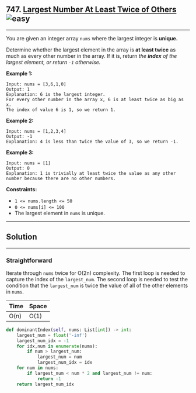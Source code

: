 ## 747. [Largest Number At Least Twice of Others](https://leetcode.com/problems/largest-number-at-least-twice-of-others/) ![easy](https://img.shields.io/static/v1?label=&message=Easy&color=green)
---
You are given an integer array ```nums``` where the largest integer is **unique.**

Determine whether the largest element in the array is **at least twice** as much as every other number in the array. If it is, return *the **index** of the largest element, or return ```-1``` otherwise.*

**Example 1:**
```
Input: nums = [3,6,1,0]
Output: 1
Explanation: 6 is the largest integer.
For every other number in the array x, 6 is at least twice as big as x.
The index of value 6 is 1, so we return 1.
```
**Example 2:**
```
Input: nums = [1,2,3,4]
Output: -1
Explanation: 4 is less than twice the value of 3, so we return -1.
```
**Example 3:**
```
Input: nums = [1]
Output: 0
Explanation: 1 is trivially at least twice the value as any other number because there are no other numbers.
```
 
**Constraints:**

- ```1 <= nums.length <= 50```
- ```0 <= nums[i] <= 100```
- The largest element in ```nums``` is unique.

---
## Solution
---
### Straightforward
Iterate through ```nums``` twice for O(2n) complexity. The first loop is needed to capture the index of the ```largest_num```. The second loop is needed to test the condition that the ```largest_num``` is twice the value of all of the other elements in ```nums```. 

| Time | Space |
| ---- | ----- |
| O(n)| O(1)|

```python
def dominantIndex(self, nums: List[int]) -> int:
    largest_num = float('-inf')
    largest_num_idx = -1
    for idx,num in enumerate(nums):
        if num > largest_num:
            largest_num = num
            largest_num_idx = idx
    for num in nums:
        if largest_num < num * 2 and largest_num != num:
            return -1
    return largest_num_idx
```